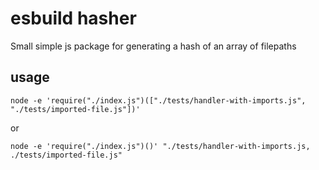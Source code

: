 # esbuild hasher

Small simple js package for generating a hash of an array of filepaths

## usage

`node -e 'require("./index.js")(["./tests/handler-with-imports.js", "./tests/imported-file.js"])'`

or

`node -e 'require("./index.js")()' "./tests/handler-with-imports.js, ./tests/imported-file.js"`
